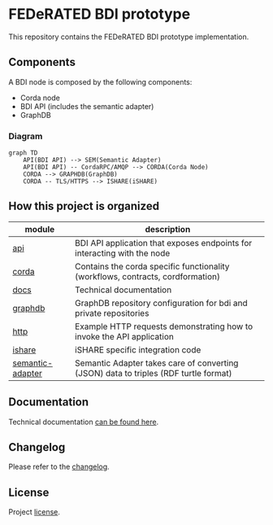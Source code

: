 # FEDeRATED BDI prototype

This repository contains the FEDeRATED BDI prototype implementation. 

## Components

A BDI node is composed by the following components:

- Corda node
- BDI API (includes the semantic adapter)
- GraphDB

### Diagram

```mermaid
graph TD
    API(BDI API) --> SEM(Semantic Adapter)
    API(BDI API) -- CordaRPC/AMQP --> CORDA(Corda Node)
    CORDA --> GRAPHDB(GraphDB)
    CORDA -- TLS/HTTPS --> ISHARE(iSHARE)
```

## How this project is organized

| module                                | description                                                                           |
|---------------------------------------|---------------------------------------------------------------------------------------|
| [api](api/)                           | BDI API application that exposes endpoints for interacting with the node              | 
| [corda](corda/)                       | Contains the corda specific functionality (workflows, contracts, cordformation)       | 
| [docs](docs/)                         | Technical documentation                                                               |
| [graphdb](graphdb/)                   | GraphDB repository configuration for bdi and private repositories                     |
| [http](http/)                         | Example HTTP requests demonstrating how to invoke the API application                 |
| [ishare](ishare/)                     | iSHARE specific integration code                                                      | 
| [semantic-adapter](semantic-adapter/) | Semantic Adapter takes care of converting (JSON) data to triples (RDF turtle format)  | 

## Documentation

Technical documentation [can be found here](docs/README.md).

## Changelog

Please refer to the [changelog](CHANGELOG.md).

## License

Project [license](LICENSE.md).   
